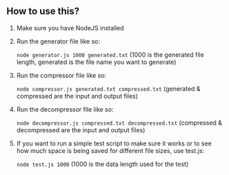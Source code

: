 ## How to use this?
1. Make sure you have NodeJS installed

2. Run the generator file like so:

	`node generator.js 1000 generated.txt`
	(1000 is the generated file length, generated is the file name you want to generate)

3. Run the compressor file like so:

	`node compressor.js generated.txt compressed.txt`
	(generated & compressed are the input and output files)

4. Run the decompressor file like so:

	`node decompressor.js compressed.txt decompressed.txt`
	(compressed & decompressed are the input and output files)

5. If you want to run a simple test script to make sure it works or to see how much space is being saved for different file sizes, use test.js:

	`node test.js 1000`
	(1000 is the data length used for the test)
